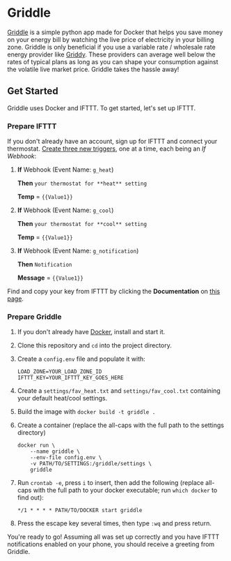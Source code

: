 # Griddle

[Griddle](https://griddle.app) is a simple python app made for Docker that helps you save money on your energy bill by
watching the live price of electricity in your billing zone. Griddle is only beneficial if you use a variable rate /
wholesale rate energy provider like [Griddy](http://ssqt.co/mefxez0). These providers can average well below the rates
of typical plans as long as you can shape your consumption against the volatile live market price. Griddle takes the
hassle away!

## Get Started

Griddle uses Docker and IFTTT. To get started, let's set up IFTTT.

### Prepare IFTTT

If you don't already have an account, sign up for IFTTT and connect your thermostat.
[Create three new triggers](https://ifttt.com/create), one at a time, each being an *If Webhook*:

1. **If** Webhook (Event Name: `g_heat`)

    **Then** `your thermostat for **heat** setting`

    **Temp** = `{{Value1}}`

1. **If** Webhook (Event Name: `g_cool`)

    **Then** `your thermostat for **cool** setting`

    **Temp** = `{{Value1}}`

1. **If** Webhook (Event Name: `g_notification`)

    **Then** `Notification`

    **Message** = `{{Value1}}`


Find and copy your key from IFTTT by clicking the **Documentation** on [this page](https://ifttt.com/maker_webhooks/).

### Prepare Griddle

1. If you don't already have [Docker](https://www.docker.com/products/docker-desktop), install and start it.
1. Clone this repository and `cd` into the project directory.
1. Create a `config.env` file and populate it with:
    ```
    LOAD_ZONE=YOUR_LOAD_ZONE_ID
    IFTTT_KEY=YOUR_IFTTT_KEY_GOES_HERE
    ```
1. Create a `settings/fav_heat.txt` and `settings/fav_cool.txt` containing your default heat/cool settings.
1. Build the image with `docker build -t griddle .`
1. Create a container (replace the all-caps with the full path to the settings directory)

    ```
    docker run \
        --name griddle \
        --env-file config.env \
        -v PATH/TO/SETTINGS:/griddle/settings \
        griddle
    ```

1. Run `crontab -e`, press `i` to insert, then add the following (replace all-caps with the full path to your docker
executable; run `which docker` to find out):

    ```
    */1 * * * * PATH/TO/DOCKER start griddle
    ```

1. Press the escape key several times, then type `:wq` and press return.

You're ready to go! Assuming all was set up correctly and you have IFTTT notifications enabled on your phone,
you should receive a greeting from Griddle.